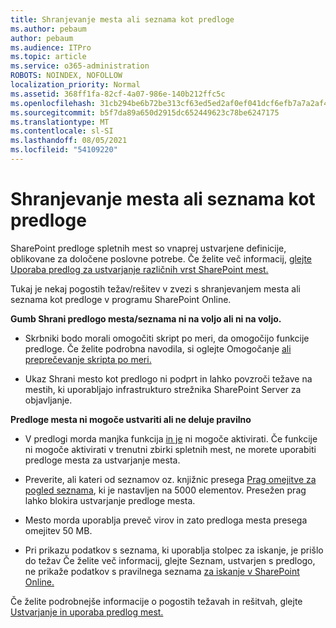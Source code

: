 ```yaml
---
title: Shranjevanje mesta ali seznama kot predloge
ms.author: pebaum
author: pebaum
ms.audience: ITPro
ms.topic: article
ms.service: o365-administration
ROBOTS: NOINDEX, NOFOLLOW
localization_priority: Normal
ms.assetid: 368ff1fa-82cf-4a07-986e-140b212ffc5c
ms.openlocfilehash: 31cb294be6b72be313cf63ed5ed2af0ef041dcf6efb7a7a2af4e1b6a9a149c43
ms.sourcegitcommit: b5f7da89a650d2915dc652449623c78be6247175
ms.translationtype: MT
ms.contentlocale: sl-SI
ms.lasthandoff: 08/05/2021
ms.locfileid: "54109220"
---
```

# <a name="save-site-or-list-as-a-template"></a>Shranjevanje mesta ali seznama kot predloge

SharePoint predloge spletnih mest so vnaprej ustvarjene definicije, oblikovane za določene poslovne potrebe. Če želite več informacij, [glejte Uporaba predlog za ustvarjanje različnih vrst SharePoint mest.](https://support.office.com/article/using-templates-to-create-different-kinds-of-sharepoint-sites-449eccec-ff99-4cf3-b62e-dcfee37e8da4)

Tukaj je nekaj pogostih težav/rešitev v zvezi s shranjevanjem mesta ali seznama kot predloge v programu SharePoint Online.

**Gumb Shrani predlogo mesta/seznama ni na voljo ali ni na voljo.** 

- Skrbniki bodo morali omogočiti skript po meri, da omogočijo funkcije predloge. Če želite podrobna navodila, si oglejte Omogočanje [ali preprečevanje skripta po meri.](https://docs.microsoft.com/sharepoint/allow-or-prevent-custom-script)


- Ukaz Shrani mesto kot predlogo ni podprt in lahko povzroči težave na mestih, ki uporabljajo infrastrukturo strežnika SharePoint Server za objavljanje.


**Predloge mesta ni mogoče ustvariti ali ne deluje pravilno**

- V predlogi morda manjka funkcija [in je](https://social.technet.microsoft.com/wiki/contents/articles/14423.sharepoint-2013-existing-features-guid.aspx) ni mogoče aktivirati. Če funkcije ni mogoče aktivirati v trenutni zbirki spletnih mest, ne morete uporabiti predloge mesta za ustvarjanje mesta.


- Preverite, ali kateri od seznamov oz. knjižnic presega [Prag omejitve za pogled seznama](https://support.office.com/article/Manage-large-lists-and-libraries-in-SharePoint-B8588DAE-9387-48C2-9248-C24122F07C59), ki je nastavljen na 5000 elementov. Presežen prag lahko blokira ustvarjanje predloge mesta.


- Mesto morda uporablja preveč virov in zato predloga mesta presega omejitev 50 MB.


- Pri prikazu podatkov s seznama, ki uporablja stolpec za iskanje, je prišlo do težav Če želite več informacij, glejte Seznam, ustvarjen s predlogo, ne prikaže podatkov s pravilnega seznama [za iskanje v SharePoint Online.](https://docs.microsoft.com/sharepoint/support/lists-and-libraries/template-generated-list-incorrect-data)


Če želite podrobnejše informacije o pogostih težavah in rešitvah, glejte [Ustvarjanje in uporaba predlog mest.](https://support.office.com/article/Create-and-use-site-templates-60371B0F-00E0-4C49-A844-34759EBDD989)

